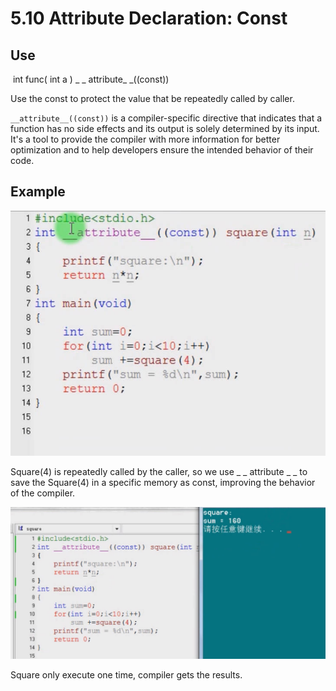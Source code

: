 # 5.10 Attribute Declaration:  Const



## Use

​	int func( int a ) _ _ attribute_ _((const))

Use the const to protect the value that be repeatedly called by caller.

 `__attribute__((const))` is a compiler-specific directive that indicates that a function has no side effects and its output is solely determined by its input. It's a tool to provide the compiler with more information for better optimization and to help developers ensure the intended behavior of their code.

## Example

![01](https://github.com/knightsummon/02-Computer-underlying-programming-and-system-optimization/blob/main/05%20GNU%20C%20Grammar/5.10%20Attribute%20Declaration%20%20Const.assets/01.jpg)

Square(4) is repeatedly called by the caller, so we use _ _ attribute _ _ to save the Square(4) in a specific memory as const, improving the behavior of the compiler.

![02](https://github.com/knightsummon/02-Computer-underlying-programming-and-system-optimization/blob/main/05%20GNU%20C%20Grammar/5.10%20Attribute%20Declaration%20%20Const.assets/02.jpg)

Square only execute one time, compiler gets the results.


